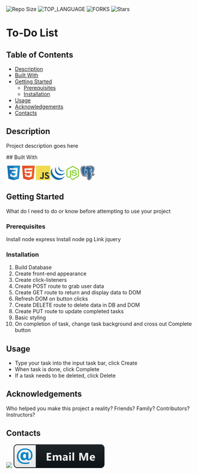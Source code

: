 ![Repo Size](https://img.shields.io/github/languages/code-size/CHatch2020/weekend-sql-to-do-list.svg?style=for-the-badge) ![TOP_LANGUAGE](https://img.shields.io/github/languages/top/CHatch2020/weekend-sql-to-do-list.svg?style=for-the-badge) ![FORKS](https://img.shields.io/github/forks/CHatch2020/weekend-sql-to-do-list.svg?style=for-the-badge&social) ![Stars](https://img.shields.io/github/stars/CHatch2020/weekend-sql-to-do-list.svg?style=for-the-badge)
    
# To-Do List

## Table of Contents

- [Description](#description)
- [Built With](#built-with)
- [Getting Started](#getting-started)
  - [Prerequisites](#prerequisites)
  - [Installation](#installation)
- [Usage](#usage)
- [Acknowledgements](#acknowledgements)
- [Contacts](#contacts)

## Description

Project description goes here



<img src="" />## Built With

<a href="https://developer.mozilla.org/en-US/docs/Web/CSS"><img src="https://raw.githubusercontent.com/devicons/devicon/master/icons/css3/css3-original.svg" height="40px" width="40px" /></a><a href="https://developer.mozilla.org/en-US/docs/Web/HTML"><img src="https://raw.githubusercontent.com/devicons/devicon/master/icons/html5/html5-original.svg" height="40px" width="40px" /></a><a href="https://developer.mozilla.org/en-US/docs/Web/JavaScript"><img src="https://raw.githubusercontent.com/devicons/devicon/master/icons/javascript/javascript-original.svg" height="40px" width="40px" /></a><a href="https://jquery.com/"><img src="https://raw.githubusercontent.com/devicons/devicon/master/icons/jquery/jquery-original.svg" height="40px" width="40px" /></a><a href="https://nodejs.org/en/"><img src="https://raw.githubusercontent.com/devicons/devicon/master/icons/nodejs/nodejs-original.svg" height="40px" width="40px" /></a><a href="https://www.postgresql.org/"><img src="https://raw.githubusercontent.com/devicons/devicon/master/icons/postgresql/postgresql-original.svg" height="40px" width="40px" /></a>

## Getting Started

What do I need to do or know before attempting to use your project

### Prerequisites

Install node express
Install node pg
Link jquery

### Installation

1. Build Database
2. Create front-end appearance
3. Create click-listeners
4. Create POST route to grab user data
5. Create GET route to return and display data to DOM
6. Refresh DOM on button clicks
7. Create DELETE route to delete data in DB and DOM
8. Create PUT route to update completed tasks
9. Basic styling
10. On completion of task, change task background and cross out Complete button

## Usage

* Type your task into the input task bar, click Create
* When task is done, click Complete
* If a task needs to be deleted, click Delete



## Acknowledgements

Who helped you make this project a reality? Friends? Family? Contributors? Instructors?

## Contacts

<a href="https://www.linkedin.com/in/caleb-hatch-a32945224/"><img src="https://img.shields.io/badge/LinkedIn-0077B5?style=for-the-badge&logo=linkedin&logoColor=white" /></a>  <a href="mailto:hatchcaleb@gmail.com"><img src=https://raw.githubusercontent.com/johnturner4004/readme-generator/master/src/components/assets/images/email_me_button_icon_151852.svg /></a>
